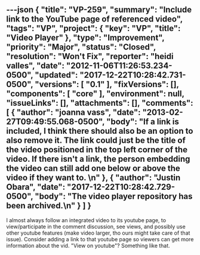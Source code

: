 ---json
{
  "title": "VP-259",
  "summary": "Include link to the YouTube page of referenced video",
  "tags": "VP",
  "project": {
    "key": "VP",
    "title": "Video Player"
  },
  "type": "Improvement",
  "priority": "Major",
  "status": "Closed",
  "resolution": "Won't Fix",
  "reporter": "heidi valles",
  "date": "2012-11-06T11:26:53.234-0500",
  "updated": "2017-12-22T10:28:42.731-0500",
  "versions": [
    "0.1"
  ],
  "fixVersions": [],
  "components": [
    "core"
  ],
  "environment": null,
  "issueLinks": [],
  "attachments": [],
  "comments": [
    {
      "author": "joanna vass",
      "date": "2013-02-27T09:49:55.068-0500",
      "body": "If a link is included, I think there should also be an option to also remove it. The link could just be the title of the video positioned in the top left corner of the video. If there isn't a link, the person embedding the video can still add one below or above the video if they want to.&#x20;\n"
    },
    {
      "author": "Justin Obara",
      "date": "2017-12-22T10:28:42.729-0500",
      "body": "The video player repository has been archived.\n"
    }
  ]
}
---
I almost always follow an integrated video to its youtube page, to view/participate in the comment discussion, see views, and possibly use other youtube features (make video larger, tho ours might take care of that issue). Consider adding a link to that youtube page so viewers can get more information about the vid. "View on youtube"? Something like that.

        